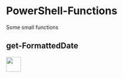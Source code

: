 # PowerShell-Functions
Some small functions

## get-FormattedDate
<img src="https://media.giphy.com/media/vFKqnCdLPNOKc/giphy.gif" width="40" height="40" />
